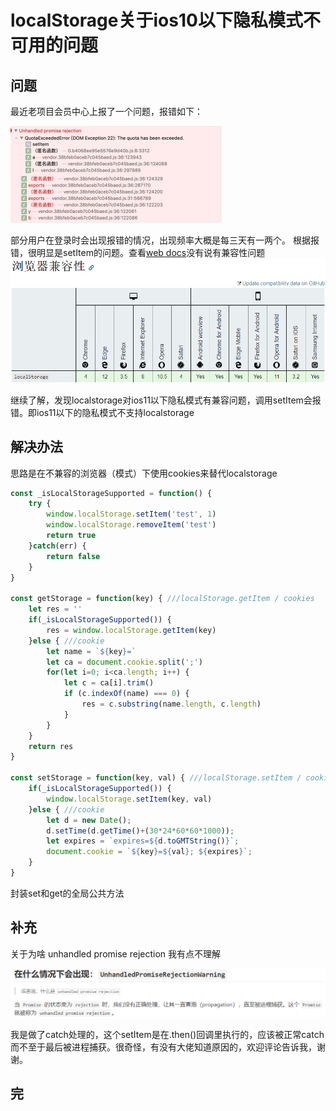 # localStorage关于ios10以下隐私模式不可用的问题

## 问题
最近老项目会员中心上报了一个问题，报错如下：

![](/images/shares/share2/pic1.png)

部分用户在登录时会出现报错的情况，出现频率大概是每三天有一两个。 根据报错，很明显是setItem的问题。查看[web docs](https://developer.mozilla.org/zh-CN/docs/Web/API/Window/localStorage)没有说有兼容性问题
![](/images/shares/share2/pic2.png)

继续了解，发现localstorage对ios11以下隐私模式有兼容问题，调用setItem会报错。即ios11以下的隐私模式不支持localstorage

## 解决办法
思路是在不兼容的浏览器（模式）下使用cookies来替代localstorage

```js
const _isLocalStorageSupported = function() {    
    try {        
        window.localStorage.setItem('test', 1)        
        window.localStorage.removeItem('test')        
        return true    
    }catch(err) {        
        return false    
    }
}

const getStorage = function(key) { ///localStorage.getItem / cookies    
    let res = ''    
    if(_isLocalStorageSupported()) {        
        res = window.localStorage.getItem(key)    
    }else { ///cookie        
        let name = `${key}=`        
        let ca = document.cookie.split(';')        
        for(let i=0; i<ca.length; i++) {            
            let c = ca[i].trim()            
            if (c.indexOf(name) === 0) {                 
                res = c.substring(name.length, c.length)            
            }        
        }    
    }    
    return res
}

const setStorage = function(key, val) { ///localStorage.setItem / cookies    
    if(_isLocalStorageSupported()) {        
        window.localStorage.setItem(key, val)    
    }else { ///cookie        
        let d = new Date();        
        d.setTime(d.getTime()+(30*24*60*60*1000));        
        let expires = `expires=${d.toGMTString()}`;        
        document.cookie = `${key}=${val}; ${expires}`;    
    }
}
```

封装set和get的全局公共方法

## 补充
关于为啥 unhandled promise rejection 我有点不理解

![](/images/shares/share2/pic3.png)

我是做了catch处理的，这个setItem是在.then()回调里执行的，应该被正常catch而不至于最后被进程捕获。很奇怪，有没有大佬知道原因的，欢迎评论告诉我，谢谢。

## 完

<Vssue title="localstorage" />
